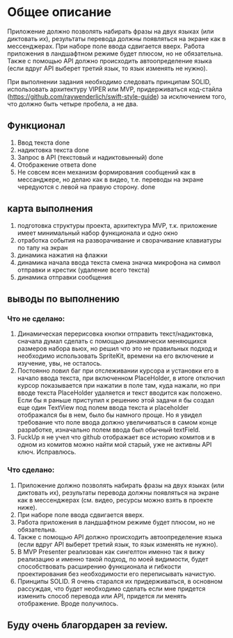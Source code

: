 #  Общее описание
Приложение должно позволять набирать фразы на двух языках (или диктовать их), результаты перевода должны появляться на экране как в мессенджерах. При наборе поле ввода сдвигается вверх. Работа приложения в ландшафтном режиме будет плюсом, но не обязательна. Также с помощью API должно происходить автоопределение языка (если вдруг API выберет третий язык, то язык изменять не нужно). 

При выполнении задания необходимо следовать принципам SOLID, использовать архитектуру VIPER или MVP, придерживаться код-стайла (https://github.com/raywenderlich/swift-style-guide) за исключением того, что должно быть четыре пробела, а не два. 
## Функционал
1. Ввод текста done
2. надиктовка текста done
3. Запрос в API (текстовый и надиктовынный) done
4. Отображение ответа done
5. Не совсем ясен механизм формирования сообщений как в мессанджере, но делаю как в видео, т.е. переводы на экране чередуются с левой на правую сторону. done

## карта выполнения
1. подготовка структуры проекта, архитектура MVP, т.к. приложение имеет минимальный набор функционала и одно окно
2. отработка события на разворачивание и сворачивание клавиатуры по тапу на экран
3. динамика нажатия на флажки
4. динамика начала ввода текста смена значка микрофона на символ отправки и крестик (удаление всего текста)
5. динамика отправки сообщения

## выводы по выполнению
### Что не сделано:
1. Динамическая перерисовка кнопки отправить текст/надиктовка, сначала думал сделать с помощью динамически меняющихся размеров набора вьюх, но решил что это не правильных подход и необходимо использовать SpriteKit, времени на его включение и изучение, увы, не осталось.
2. Постоянно ловил баг при отслеживании курсора и установки его в начало ввода текста, при включенном PlaceHolder, в итоге отключил курсор показывается при нажатии в поле там, куда нажали, но при вводе текста PlaceHolder удаляется и текст вводится как положено. Если бы я раньше приступил к решению этой задачи я бы создал еще один TextView под полем ввода текста и placeholder отображался бы в нем, было бы намного проще. Но я увидел требование что поле ввода должно увеличиваться в самом конце разработке, изначально полем ввода был обычный textField.
3. FuckUp я не учел что github отображает все историю комитов и в одном из комитов можно найти мой старый, уже не активны API ключ. Исправлюсь.

### Что сделано:
1. Приложение должно позволять набирать фразы на двух языках (или диктовать их), результаты перевода должны появляться на экране как в мессенджерах (см. видео, ресурсы можно взять в проекте ниже). 
2. При наборе поле ввода сдвигается вверх. 
3. Работа приложения в ландшафтном режиме будет плюсом, но не обязательна. 
4. Также с помощью API должно происходить автоопределение языка (если вдруг API выберет третий язык, то язык изменять не нужно). 
5. В MVP Presenter реализован как сингелтон именно так я вижу реализацию и именно такой подход, по моей видимости, будет способствовать расширению функционала и гибкости проектирования без необходимости его переписывать начистую.
6. Принципы SOLID. Я очень старался их придерживаться, в основном рассуждая, что будет необходимо сделать если мне придется изменить способ перевода или API, придется ли менять отображение. Вроде получилось.

## Буду очень благордарен за review.
